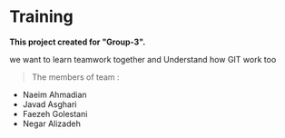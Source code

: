 # Training

**This project created for "Group-3".**

we want to learn teamwork together and Understand how GIT work too

> The members of team :

- Naeim Ahmadian
- Javad Asghari
- Faezeh Golestani
- Negar Alizadeh